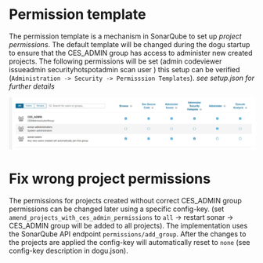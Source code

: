 # Permission template

The permission template is a mechanism in SonarQube to set up *project permissions*. The default template will be changed
during the dogu startup to ensure that the CES_ADMIN group has access to administer new created projects. The following
permissions will be set (admin codeviewer issueadmin securityhotspotadmin scan user ) this setup can be verified
(`Administration -> Security -> Permisssion Templates`). *see setup.json for further details*

![default template overview](figures/default_template_ces_admin_permissions.png)

# Fix wrong project permissions

The permissions for projects created without correct CES_ADMIN group permissions can be changed later using a specific config-key.
(set `amend_projects_with_ces_admin_permissions` to `all` -> restart sonar -> CES_ADMIN group will be added to all projects).
The implementation uses the SonarQube API endpoint `permissions/add_group`. After the changes to the projects are applied the config-key
will automatically reset to `none` (see config-key description in dogu.json). 
